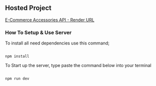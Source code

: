 ## Hosted Project

[E-Commerce Accessories API - Render URL](https://ecommerce-store-api-s68y.onrender.com/)

### How To Setup & Use Server

To install all need dependencies use this command;

```

npm install

```

To Start up the server, type paste the command below into your terminal

```

npm run dev

```
